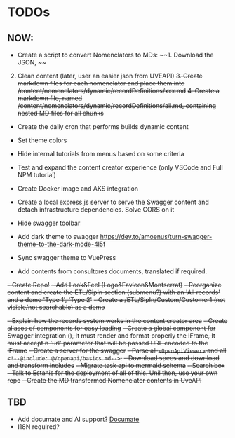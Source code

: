 # TODOs

## NOW:
- Create a script to convert Nomenclators to MDs:
~~1. Download the JSON, ~~
2. Clean content (later, user an easier json from UVEAPI)
~~3. Create markdown files for each nomenclator and place them into /content/nomenclators/dynamic/recordDefinitions/xxx.md~~
~~4. Create a markdown file, named /content/nomenclators/dynamic/recordDefinitions/all.md, containing nested MD files for all chunks~~

- Create the daily cron that performs builds dynamic content
- Set theme colors

- Hide internal tutorials from menus based on some criteria
- Test and expand the content creator experience (only VSCode and Full NPM tutorial)
- Create Docker image and AKS integration 
- Create a local express.js server to serve the Swagger content and detach infrastructure dependencies. Solve CORS on it
- Hide swagger toolbar
- Add dark theme to swagger https://dev.to/amoenus/turn-swagger-theme-to-the-dark-mode-4l5f
- Sync swagger theme to VuePress
- Add contents from consultores documents, translated if required.


~~- Create Repo!~~
~~- Add Look&Feel (Logo&Favicon&Montserrat)~~
~~- Reorganize content and create the ETL/SipIn section (submenu?) with an 'All records' and a demo 'Type 1', 'Type 2'~~
~~- Create a /ETL/SipIn/Custom/Customer1 (not visible/not searchable) as a demo~~

~~- Explain how the records system works in the content creator area~~
~~- Create aliases of components for easy loading~~
~~- Create a global component for Swagger integration (<OpenAPI url="" />), It must render and format properly the IFrame, It must accept n 'url' parameter that will be passed URL encoded to the IFrame~~
~~- Create a server for the swagger~~
~~- Parse all ````<OpenApiViewer>```` and all ````<!--@include: @/openapi/basics.md-->````.~~
~~- Download specs and download and transform includes~~
~~- Migrate task api to mermaid schema~~
~~- Search box~~
~~- Talk to Estanis for the deployment of all of this. Unil then, use your own repo~~
~~- Create the MD transformed Nomenclator contents in UveAPI~~

## TBD
- Add documate and AI support? [Documate](https://documate.site/integration/vitepress#mannually-add-to-existing-project)
- I18N required?